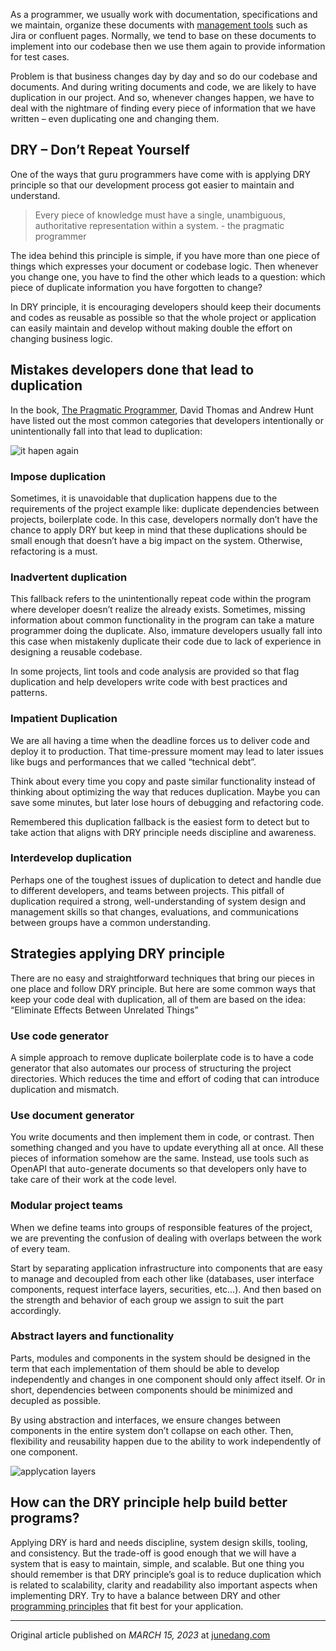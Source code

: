 As a programmer, we usually work with documentation, specifications and we maintain, organize these documents with [management tools](https://junedang.com/every-developer-should-learn-how-to-use-these-applications/) such as Jira or confluent pages. Normally, we tend to base on these documents to implement into our codebase then we use them again to provide information for test cases.

Problem is that business changes day by day and so do our codebase and documents. And during writing documents and code, we are likely to have duplication in our project. And so, whenever changes happen, we have to deal with the nightmare of finding every piece of information that we have written – even duplicating one and changing them.

## DRY – Don’t Repeat Yourself

One of the ways that guru programmers have come with is applying DRY principle so that our development process got easier to maintain and understand.

> Every piece of knowledge must have a single, unambiguous, authoritative representation within a system. - the pragmatic programmer

The idea behind this principle is simple, if you have more than one piece of things which expresses your document or codebase logic. Then whenever you change one, you have to find the other which leads to a question: which piece of duplicate information you have forgotten to change?

In DRY principle, it is encouraging developers should keep their documents and codes as reusable as possible so that the whole project or application can easily maintain and develop without making double the effort on changing business logic.

## Mistakes developers done that lead to duplication

In the book, [The Pragmatic Programmer](https://amzn.to/3TuHosx), David Thomas and Andrew Hunt have listed out the most common categories that developers intentionally or unintentionally fall into that lead to duplication:


![it hapen again](https://dev-to-uploads.s3.amazonaws.com/uploads/articles/9fhjb714y15czyba2otw.png)

### Impose duplication
Sometimes, it is unavoidable that duplication happens due to the requirements of the project example like: duplicate dependencies between projects, boilerplate code. In this case, developers normally don’t have the chance to apply DRY but keep in mind that these duplications should be small enough that doesn’t have a big impact on the system. Otherwise, refactoring is a must.

### Inadvertent duplication
This fallback refers to the unintentionally repeat code within the program where developer doesn’t realize the already exists. Sometimes, missing information about common functionality in the program can take a mature programmer doing the duplicate. Also, immature developers usually fall into this case when mistakenly duplicate their code due to lack of experience in designing a reusable codebase.

In some projects, lint tools and code analysis are provided so that flag duplication and help developers write code with best practices and patterns.

### Impatient Duplication
We are all having a time when the deadline forces us to deliver code and deploy it to production. That time-pressure moment may lead to later issues like bugs and performances that we called “technical debt”.

Think about every time you copy and paste similar functionality instead of thinking about optimizing the way that reduces duplication. Maybe you can save some minutes, but later lose hours of debugging and refactoring code.

Remembered this duplication fallback is the easiest form to detect but to take action that aligns with DRY principle needs discipline and awareness.

### Interdevelop duplication
Perhaps one of the toughest issues of duplication to detect and handle due to different developers, and teams between projects. This pitfall of duplication required a strong, well-understanding of system design and management skills so that changes, evaluations, and communications between groups have a common understanding.

## Strategies applying DRY principle
There are no easy and straightforward techniques that bring our pieces in one place and follow DRY principle. But here are some common ways that keep your code deal with duplication, all of them are based on the idea: “Eliminate Effects Between Unrelated Things”

### Use code generator

A simple approach to remove duplicate boilerplate code is to have a code generator that also automates our process of structuring the project directories. Which reduces the time and effort of coding that can introduce duplication and mismatch.

### Use document generator

You write documents and then implement them in code, or contrast. Then something changed and you have to update everything all at once. All these pieces of information somehow are the same. Instead, use tools such as OpenAPI that auto-generate documents so that developers only have to take care of their work at the code level.

### Modular project teams

When we define teams into groups of responsible features of the project, we are preventing the confusion of dealing with overlaps between the work of every team.

Start by separating application infrastructure into components that are easy to manage and decoupled from each other like (databases, user interface components, request interface layers, securities, etc…). And then based on the strength and behavior of each group we assign to suit the part accordingly.

### Abstract layers and functionality

Parts, modules and components in the system should be designed in the term that each implementation of them should be able to develop independently and changes in one component should only affect itself. Or in short, dependencies between components should be minimized and decupled as possible.

By using abstraction and interfaces, we ensure changes between components in the entire system don’t collapse on each other. Then, flexibility and reusability happen due to the ability to work independently of one component.

![applycation layers](https://dev-to-uploads.s3.amazonaws.com/uploads/articles/ibfxvpgcy7k1nlpw7ifr.png)

## How can the DRY principle help build better programs?

Applying DRY is hard and needs discipline, system design skills, tooling, and consistency. But the trade-off is good enough that we will have a system that is easy to maintain, simple, and scalable. But one thing you should remember is that DRY principle’s goal is to reduce duplication which is related to scalability, clarity and readability also important aspects when implementing DRY. Try to have a balance between DRY and other [programming principles](https://junedang.com/the-5-most-popular-programming-paradigms-every-developer-should-know/) that fit best for your application.

---
Original article published on _MARCH 15, 2023_ at [junedang.com](https://junedang.com/)